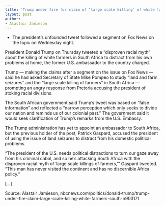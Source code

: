```yaml
---
title: 'Trump under fire for claim of ‘large scale killing’ of white farmers in South Africa'
layout: post
author:
- Alastair Jamieson
---
```


- The president’s unfounded tweet followed a segment on Fox News on the topic on Wednesday night.

President Donald Trump on Thursday tweeted a “disproven racial myth” about the killing of white farmers in South Africa to distract from his own problems at home, the former U.S. ambassador to the country charged.

Trump — making the claims after a segment on the issue on Fox News — said he had asked Secretary of State Mike Pompeo to study “land and farm seizures” and the “large scale killing of farmers” in South Africa — prompting an angry response from Pretoria accusing the president of stoking racial divisions.

The South African government said Trump’s tweet was based on “false information” and reflected a “narrow perception which only seeks to divide our nation and reminds us of our colonial past.” The government said it would seek clarification of Trump’s remarks from the U.S. Embassy.

The Trump administration has yet to appoint an ambassador to South Africa, but the previous holder of the post, Patrick Gaspard, accused the president of using the issue of land seizures to distract from his domestic political problems.

“The president of the U.S. needs political distractions to turn our gaze away from his criminal cabal, and so he’s attacking South Africa with the disproven racial myth of ‘large scale killings of farmers,’” Gaspard tweeted. “This man has never visited the continent and has no discernible Africa policy.”

[…]

Source: Alastair Jamieson, nbcnews.com/politics/donald-trump/trump-under-fire-claim-large-scale-killing-white-farmers-south-n903171
